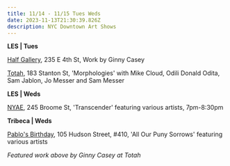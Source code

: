```yaml
---
title: 11/14 - 11/15 Tues Weds
date: 2023-11-13T21:30:39.826Z
description: NYC Downtown Art Shows
---
```

**L﻿ES | Tues**

[Half Gallery](https://halfgallery.com/annex), 235 E 4th St, Work by Ginny Casey

[Totah](https://www.davidtotah.com/upcoming), 183 Stanton St, 'Morphologies' with Mike Cloud, Odili Donald Odita, Sam Jablon, Jo Messer and Sam Messer

**L﻿ES | Weds**

[NYAE](https://www.nyartistsequity.org/all-events/equity-gallery-presents-transcender), 245 Broome St, 'Transcender' featuring various artists, 7pm-8:30pm

**T﻿ribeca | Weds**

[Pablo's Birthday](https://pablosbirthday.com/exhibitions/112-all-our-puny-sorrows-featuring-helia-chitsazan-lena-christakis-olivia-drusin-larissa/), 105 Hudson Street, #410, 'All Our Puny Sorrows' featuring various artists

*F﻿eatured work above by Ginny Casey at Totah*